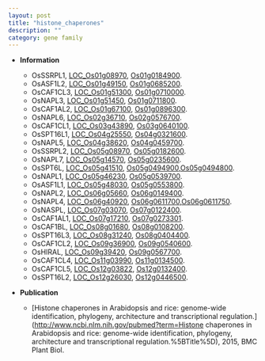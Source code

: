 ```yaml
---
layout: post
title: "histone_chaperones"
description: ""
category: gene family
---
```


* **Information**  
    + OsSSRPL1, [LOC_Os01g08970](http://rice.uga.edu/cgi-bin/ORF_infopage.cgi?orf=LOC_Os01g08970), [Os01g0184900](https://rapdb.dna.affrc.go.jp/locus/?name=Os01g0184900).
    + OsASF1L2, [LOC_Os01g49150](http://rice.uga.edu/cgi-bin/ORF_infopage.cgi?orf=LOC_Os01g49150), [Os01g0685200](https://rapdb.dna.affrc.go.jp/locus/?name=Os01g0685200).
    + OsCAF1CL3, [LOC_Os01g51300](http://rice.uga.edu/cgi-bin/ORF_infopage.cgi?orf=LOC_Os01g51300), [Os01g0710000](https://rapdb.dna.affrc.go.jp/locus/?name=Os01g0710000).
    + OsNAPL3, [LOC_Os01g51450](http://rice.uga.edu/cgi-bin/ORF_infopage.cgi?orf=LOC_Os01g51450), [Os01g0711800](https://rapdb.dna.affrc.go.jp/locus/?name=Os01g0711800).
    + OsCAF1AL2, [LOC_Os01g67100](http://rice.uga.edu/cgi-bin/ORF_infopage.cgi?orf=LOC_Os01g67100), [Os01g0896300](https://rapdb.dna.affrc.go.jp/locus/?name=Os01g0896300).
    + OsNAPL6, [LOC_Os02g36710](http://rice.uga.edu/cgi-bin/ORF_infopage.cgi?orf=LOC_Os02g36710), [Os02g0576700](https://rapdb.dna.affrc.go.jp/locus/?name=Os02g0576700).
    + OsCAF1CL1, [LOC_Os03g43890](http://rice.uga.edu/cgi-bin/ORF_infopage.cgi?orf=LOC_Os03g43890), [Os03g0640100](https://rapdb.dna.affrc.go.jp/locus/?name=Os03g0640100).
    + OsSPT16L1, [LOC_Os04g25550](http://rice.uga.edu/cgi-bin/ORF_infopage.cgi?orf=LOC_Os04g25550), [Os04g0321600](https://rapdb.dna.affrc.go.jp/locus/?name=Os04g0321600).
    + OsNAPL5, [LOC_Os04g38620](http://rice.uga.edu/cgi-bin/ORF_infopage.cgi?orf=LOC_Os04g38620), [Os04g0459700](https://rapdb.dna.affrc.go.jp/locus/?name=Os04g0459700).
    + OsSSRPL2, [LOC_Os05g08970](http://rice.uga.edu/cgi-bin/ORF_infopage.cgi?orf=LOC_Os05g08970), [Os05g0182600](https://rapdb.dna.affrc.go.jp/locus/?name=Os05g0182600).
    + OsNAPL7, [LOC_Os05g14570](http://rice.uga.edu/cgi-bin/ORF_infopage.cgi?orf=LOC_Os05g14570), [Os05g0235600](https://rapdb.dna.affrc.go.jp/locus/?name=Os05g0235600).
    + OsSPT6L, [LOC_Os05g41510](http://rice.uga.edu/cgi-bin/ORF_infopage.cgi?orf=LOC_Os05g41510), [Os05g0494900](https://rapdb.dna.affrc.go.jp/locus/?name=Os05g0494900),[Os05g0494800](https://rapdb.dna.affrc.go.jp/locus/?name=Os05g0494800).
    + OsNAPL1, [LOC_Os05g46230](http://rice.uga.edu/cgi-bin/ORF_infopage.cgi?orf=LOC_Os05g46230), [Os05g0539700](https://rapdb.dna.affrc.go.jp/locus/?name=Os05g0539700).
    + OsASF1L1, [LOC_Os05g48030](http://rice.uga.edu/cgi-bin/ORF_infopage.cgi?orf=LOC_Os05g48030), [Os05g0553800](https://rapdb.dna.affrc.go.jp/locus/?name=Os05g0553800).
    + OsNAPL2, [LOC_Os06g05660](http://rice.uga.edu/cgi-bin/ORF_infopage.cgi?orf=LOC_Os06g05660), [Os06g0149400](https://rapdb.dna.affrc.go.jp/locus/?name=Os06g0149400).
    + OsNAPL4, [LOC_Os06g40920](http://rice.uga.edu/cgi-bin/ORF_infopage.cgi?orf=LOC_Os06g40920), [Os06g0611700](https://rapdb.dna.affrc.go.jp/locus/?name=Os06g0611700),[Os06g0611750](https://rapdb.dna.affrc.go.jp/locus/?name=Os06g0611750).
    + OsNASPL, [LOC_Os07g03070](http://rice.uga.edu/cgi-bin/ORF_infopage.cgi?orf=LOC_Os07g03070), [Os07g0122400](https://rapdb.dna.affrc.go.jp/locus/?name=Os07g0122400).
    + OsCAF1AL1, [LOC_Os07g17210](http://rice.uga.edu/cgi-bin/ORF_infopage.cgi?orf=LOC_Os07g17210), [Os07g0273301](https://rapdb.dna.affrc.go.jp/locus/?name=Os07g0273301).
    + OsCAF1BL, [LOC_Os08g01680](http://rice.uga.edu/cgi-bin/ORF_infopage.cgi?orf=LOC_Os08g01680), [Os08g0108200](https://rapdb.dna.affrc.go.jp/locus/?name=Os08g0108200).
    + OsSPT16L3, [LOC_Os08g31240](http://rice.uga.edu/cgi-bin/ORF_infopage.cgi?orf=LOC_Os08g31240), [Os08g0404400](https://rapdb.dna.affrc.go.jp/locus/?name=Os08g0404400).
    + OsCAF1CL2, [LOC_Os09g36900](http://rice.uga.edu/cgi-bin/ORF_infopage.cgi?orf=LOC_Os09g36900), [Os09g0540600](https://rapdb.dna.affrc.go.jp/locus/?name=Os09g0540600).
    + OsHIRAL, [LOC_Os09g39420](http://rice.uga.edu/cgi-bin/ORF_infopage.cgi?orf=LOC_Os09g39420), [Os09g0567700](https://rapdb.dna.affrc.go.jp/locus/?name=Os09g0567700).
    + OsCAF1CL4, [LOC_Os11g03990](http://rice.uga.edu/cgi-bin/ORF_infopage.cgi?orf=LOC_Os11g03990), [Os11g0134500](https://rapdb.dna.affrc.go.jp/locus/?name=Os11g0134500).
    + OsCAF1CL5, [LOC_Os12g03822](http://rice.uga.edu/cgi-bin/ORF_infopage.cgi?orf=LOC_Os12g03822), [Os12g0132400](https://rapdb.dna.affrc.go.jp/locus/?name=Os12g0132400).
    + OsSPT16L2, [LOC_Os12g26030](http://rice.uga.edu/cgi-bin/ORF_infopage.cgi?orf=LOC_Os12g26030), [Os12g0446500](https://rapdb.dna.affrc.go.jp/locus/?name=Os12g0446500).

* **Publication**  
    + [Histone chaperones in Arabidopsis and rice: genome-wide identification, phylogeny, architecture and transcriptional regulation.](http://www.ncbi.nlm.nih.gov/pubmed?term=Histone chaperones in Arabidopsis and rice: genome-wide identification, phylogeny, architecture and transcriptional regulation.%5BTitle%5D), 2015, BMC Plant Biol.


